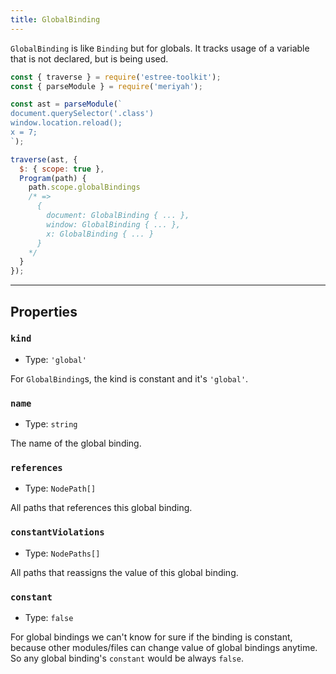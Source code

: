 ```yaml
---
title: GlobalBinding
---
```


`GlobalBinding` is like `Binding` but for globals. It tracks usage of a variable
that is not declared, but is being used.

```js
const { traverse } = require('estree-toolkit');
const { parseModule } = require('meriyah');

const ast = parseModule(`
document.querySelector('.class')
window.location.reload();
x = 7;
`);

traverse(ast, {
  $: { scope: true },
  Program(path) {
    path.scope.globalBindings
    /* => 
      {
        document: GlobalBinding { ... },
        window: GlobalBinding { ... },
        x: GlobalBinding { ... }
      }
    */
  }
});
```

-------------------------

## Properties

### `kind`
- Type: `'global'`

For `GlobalBinding`s, the kind is constant and it's `'global'`.

### `name`
- Type: `string`

The name of the global binding.

### `references`
- Type: `NodePath[]`

All paths that references this global binding.

### `constantViolations`
- Type: `NodePaths[]`

All paths that reassigns the value of this global binding.

### `constant`
- Type: `false`

For global bindings we can't know for sure if the binding is constant,
because other modules/files can change value of global bindings anytime.
So any global binding's `constant` would be always `false`.
